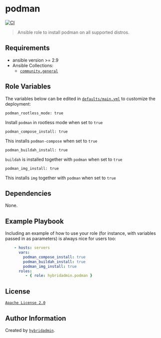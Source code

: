 podman
=========

[![CI](https://github.com/hybridadmin/ansible-role-podman/actions/workflows/build.yml/badge.svg?branch=main)](https://github.com/hybridadmin/ansible-role-podman/actions/workflows/build.yml)

> Ansible role to install podman on all supported distros.

Requirements
------------

* ansible version >= 2.9
* Ansible Collections:
  * [`community.general`](https://github.com/ansible-collections/community.general)


Role Variables
--------------

The variables below can be edited in [`defaults/main.yml`](defaults/main.yml) to customize the deployment:

    podman_rootless_mode: true

Install `podman` in rootless mode when set to `true`

    podman_compose_install: true

This installs `podman-compose` when set to `true`

    podman_buildah_install: true

`buildah` is installed together with `podman` when set to `true`

    podman_img_install: true

This installs `img` together with `podman` when set to `true`


Dependencies
------------

None.


Example Playbook
----------------

Including an example of how to use your role (for instance, with variables passed in as parameters) is always nice for users too:

```yaml
    - hosts: servers
      vars:
        podman_compose_install: true
        podman_buildah_install: true
        podman_img_install: true
      roles:
         - { role: hybridadmin.podman }
```


License
-------

[`Apache License 2.0`](./LICENSE)

Author Information
------------------

Created by [`hybridadmin`](https://github.com/hybridadmin).
